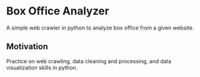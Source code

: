 # Box Office Analyzer
A simple web crawler in python to analyze box office from a given website.

## Motivation
Practice on web crawling, data cleaning and processing, and data visualization skills in python.
